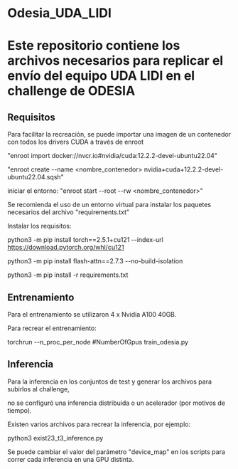 # Odesia_UDA_LIDI
 
# Este repositorio contiene los archivos necesarios para replicar el envío del equipo UDA LIDI en el challenge de ODESIA

## Requisitos
Para facilitar la recreación, se puede importar una imagen de un contenedor con todos los drivers CUDA a través de enroot


"enroot import docker://nvcr.io#nvidia/cuda:12.2.2-devel-ubuntu22.04"


"enroot create --name <nombre_contenedor> nvidia+cuda+12.2.2-devel-ubuntu22.04.sqsh"


iniciar el entorno: "enroot start  --root --rw <nombre_contenedor>"


Se recomienda el uso de un entorno virtual para instalar los paquetes necesarios del archivo "requirements.txt"

Instalar los requisitos:

python3 -m pip install torch==2.5.1+cu121 --index-url https://download.pytorch.org/whl/cu121

python3 -m pip install flash-attn==2.7.3 --no-build-isolation

python3 -m pip install -r requirements.txt

## Entrenamiento
Para el entrenamiento se utilizaron 4 x Nvidia A100 40GB.

Para recrear el entrenamiento:

torchrun --n_proc_per_node #NumberOfGpus train_odesia.py

## Inferencia
Para la inferencia en los conjuntos de test y generar los archivos para subirlos al challenge,

no se configuró una inferencia distribuida o un acelerador (por motivos de tiempo).

Existen varios archivos para recrear la inferencia, por ejemplo:

python3 exist23_t3_inference.py

Se puede cambiar el valor del parámetro "device_map" en los scripts para correr cada inferencia en una GPU distinta.